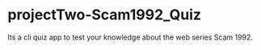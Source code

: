 # projectTwo-Scam1992_Quiz
Its a cli quiz app to test your knowledge about the web series Scam 1992.
